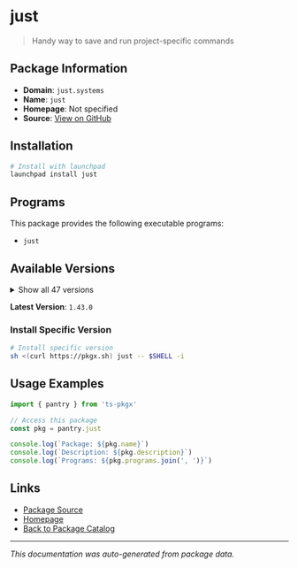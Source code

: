 # just

> Handy way to save and run project-specific commands

## Package Information

- **Domain**: `just.systems`
- **Name**: `just`
- **Homepage**: Not specified
- **Source**: [View on GitHub](https://github.com/pkgxdev/pantry/tree/main/projects/just.systems/package.yml)

## Installation

```bash
# Install with launchpad
launchpad install just
```

## Programs

This package provides the following executable programs:

- `just`

## Available Versions

<details>
<summary>Show all 47 versions</summary>

- `1.43.0`, `1.42.4`, `1.42.3`, `1.42.2`, `1.42.1`
- `1.42.0`, `1.41.0`, `1.40.0`, `1.39.0`, `1.38.0`
- `1.37.0`, `1.36.0`, `1.35.0`, `1.34.0`, `1.33.0`
- `1.32.0`, `1.31.0`, `1.30.1`, `1.30.0`, `1.29.1`
- `1.29.0`, `1.28.0`, `1.27.0`, `1.26.0`, `1.25.2`
- `1.25.1`, `1.25.0`, `1.24.0`, `1.23.0`, `1.22.1`
- `1.22.0`, `1.21.0`, `1.20.0`, `1.19.0`, `1.18.1`
- `1.18.0`, `1.17.0`, `1.16.0`, `1.15.0`, `1.14.0`
- `1.13.0`, `1.12.0`, `1.11.0`, `1.10.0`, `1.9.0`
- `1.8.0`, `1.6.0`

</details>

**Latest Version**: `1.43.0`

### Install Specific Version

```bash
# Install specific version
sh <(curl https://pkgx.sh) just -- $SHELL -i
```

## Usage Examples

```typescript
import { pantry } from 'ts-pkgx'

// Access this package
const pkg = pantry.just

console.log(`Package: ${pkg.name}`)
console.log(`Description: ${pkg.description}`)
console.log(`Programs: ${pkg.programs.join(', ')}`)
```

## Links

- [Package Source](https://github.com/pkgxdev/pantry/tree/main/projects/just.systems/package.yml)
- [Homepage](#)
- [Back to Package Catalog](../../package-catalog.md)

---

*This documentation was auto-generated from package data.*
